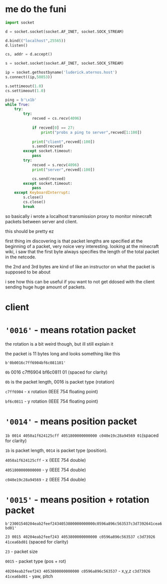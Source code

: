 # me do the funi 

```py
import socket

d = socket.socket(socket.AF_INET, socket.SOCK_STREAM)

d.bind(("localhost",25565))
d.listen()

cs, addr = d.accept()

s = socket.socket(socket.AF_INET, socket.SOCK_STREAM)

ip = socket.gethostbyname('luderick.aternos.host')
s.connect((ip,50853))

s.settimeout(1.0)
cs.settimeout(1.0)

ping = b'\x1b'
while True:
    try:
        try:
            recved = cs.recv(4096)
            
            if recved[0] == 27:
                print("probs a ping to server",recved[1:100])
                
            print("client",recved[:100])
            s.send(recved)
        except socket.timeout:
            pass
        try:
            recved = s.recv(4096)
            print("server",recved[:100])

            cs.send(recved)
        except socket.timeout:
            pass
    except KeyboardInterrupt:
        s.close()
        cs.close()
        break
```
so basically i wrote a localhost transmission proxy to monitor minecraft packets between server and client.


this should be pretty ez 


first thing im discovering is that packet lengths are specified at the beginning of a packet, very noice very interesting. looking at the minecraft wiki, i saw that the first byte always specifies the length of the total packet in the netcode.

the 2nd and 3rd bytes are kind of like an instructor on what the packet is supposed to be about

i see how this can be useful if you want to not get ddosed with the client sending huge huge amount of packets.

# client 
# `'0016'` - means rotation packet

the rotation is a bit weird though, but ill still explain it

the packet is 11 bytes long and looks something like this

`b'0b0016c7ff6904bf6c081101'`

`0b` 0016 c7ff6904 bf6c0811 01 (spaced for clarity)

`0b` is the packet length, 0016 is packet type (rotation)

`c7ff6904` - x rotation (IEEE 754 floating point)

`bf6c0811` - y rotation (IEEE 754 floating point)

# `'0014'` - means position packet

`1b 0014 4050a1f624125cff 4051800000000000 c040e19c28a94569 01`(spaced for clarity)

`1b` is packet length, `0014` is packet type (position).

`4050a1f624125cff` - x (IEEE 754 double)

`4051800000000000` - y (IEEE 754 double)

`c040e19c28a94569` - z (IEEE 754 double)

# `'0015'` - means position + rotation packet

`b'23001540204eab2feef2434053800000000000c0596a896c563537c3d7392641cea6bd01'`

`23 0015 40204eab2feef243 4053800000000000 c0596a896c563537 c3d73926 41cea6bd01` (spaced for clarity)

`23` - packet size

`0015` - packet type (pos + rot)


`40204eab2feef243 4053800000000000 c0596a896c563537` - x,y,z
`c3d73926 41cea6bd01` - yaw, pitch





